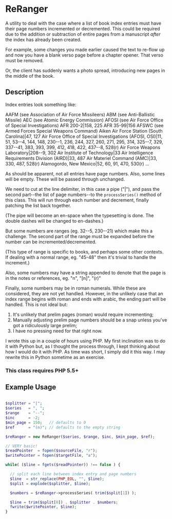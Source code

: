 # ReRanger

A utility to deal with the case where a list of book index entries must have their page numbers incremented or decremented. This could be required due to the addition or subtraction of entire pages from a manuscript _after_ the index has already been created.

For example, some changes you made earlier caused the text to re-flow up and now you have a blank verso page before a chapter opener. That verso must be removed.

Or, the client has suddenly wants a photo spread, introducing new pages in the middle
of the book.

## Description

Index entries look something like:

AAFM (see Association of Air Force Missileers)
ABM (see Anti-Ballistic Missile)
AEC (see Atomic Energy Commission)
AFOSI (see Air Force Office of Special Investigations)
AFR 200-2|158, 225
AFR 35-99|156
AFSWC (see Armed Forces Special Weapons Command)
Aiken Air Force Station (South Carolina)|47, 127
Air Force Office of Special Investigations (AFOSI, OSI)|11, 51, 53--4, 144,
148, 230--1, 236, 244, 327, 260, 271, 295, 314, 325--7, 329, 337--41, 383,
393, 399, 412, 418, 422, 437--8, 528(r)
Air Force Weapons Laboratory|208--9, 302
Air Institute of Technology|33
Air Intelligence Requirements Division (AIRD)|33, 487
Air Materiel Command (AMC)|33, 330, 487, 528(r)
Alamogordo, New Mexico|52, 60, 91, 470, 530(r)
...

As should be apparent, not all entries have page numbers. Also, some lines
will be empty. These will be passed through unchanged.

We need to cut at the line delimiter, in this case a pipe ("|"), and pass the
second part--the list of page numbers--to the `processSeries()` method of this
class. This will run through each number and decrement, finally patching the
list back together.

(The pipe will become an en-space when the typesetting is done. The double
dashes will be changed to en-dashes.)

But some numbers are ranges (eg. 32--5, 230--21) which make this a challenge.
The second part of the range must be expanded before the number can be
incremented/decremented.

(This type of range is specific to books, and perhaps some other contexts.
If dealing with a normal range, eg. "45-48" then it's trivial to handle the
increment.)

Also, some numbers may have a string appended to denote that the page is in the
notes or references, eg. "n", "[n]", "(r)"

Finally, some numbers may be in roman numerals. While these are considered,
they are not yet handled. However, in the unlikely case that an index range
begins with roman and ends with arabic, the ending part will be handled. This
is not ideal but:

1. It's unlikely that prelim pages (roman) would require incrementing;
2. Manually adjusting prelim page numbers should be a snap unless you've got a ridiculously large prelim;
3. I have no pressing need for that right now.

I wrote this up in a couple of hours using PHP. My first inclination was
to do it with Python but, as I thought the process through, I kept thinking
about how I would do it with PHP. As time was short, I simply did it this way.
I may rewrite this in Python sometime as an exercise.

### This class requires PHP 5.5+

## Example Usage

```php

$splitter = "|";
$series   = ", ";
$range    = "--";
$inc      = -2;
$min_page = 150;   // defaults to 0
$ref      = "(n)"; // defaults to the empty string

$reRanger = new ReRanger($series, $range, $inc, $min_page, $ref);

// VERY basic!
$readPointer  = fopen($sourceFile, "r");
$writePointer = fopen($targetFile, "a");

while( ($line = fgets($readPointer)) !== false ) {

  // split each line between index entry and page numbers
  $line  = str_replace(PHP_EOL, "", $line);
  $split = explode($splitter, $line);

  $numbers = $reRanger->processSeries( trim($split[1]) );

  $line = trim($split[0]) . $splitter . $numbers;
  fwrite($writePointer, $line);
}
```
